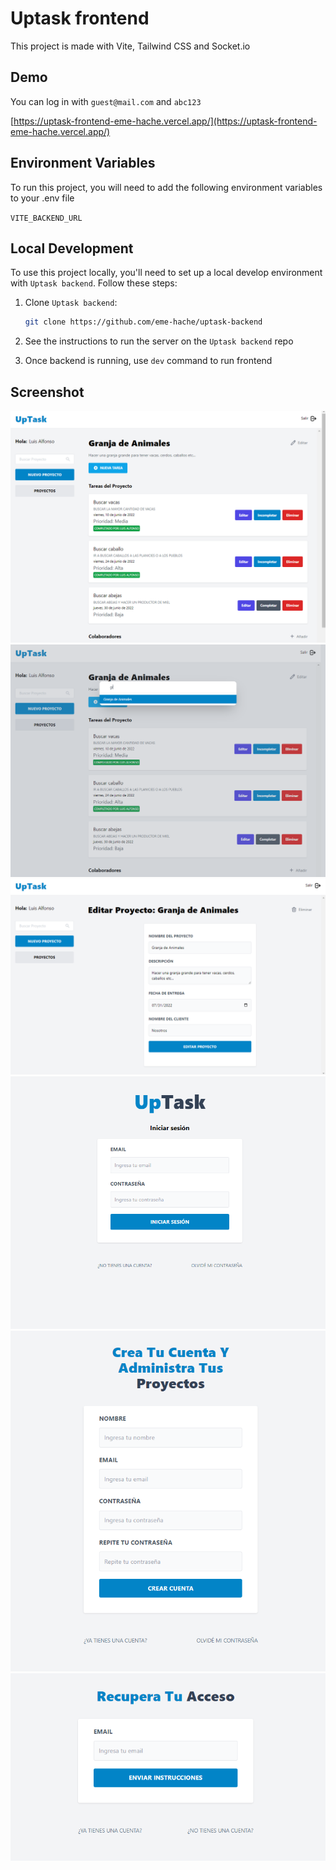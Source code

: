 # Uptask frontend

This project is made with Vite, Tailwind CSS and Socket.io

## Demo

You can log in with `guest@mail.com` and `abc123`

[https://uptask-frontend-eme-hache.vercel.app/](https://uptask-frontend-eme-hache.vercel.app/)

## Environment Variables

To run this project, you will need to add the following environment variables to your .env file

`VITE_BACKEND_URL`

## Local Development

To use this project locally, you'll need to set up a local develop environment with `Uptask backend`. Follow these steps:

1. Clone `Uptask backend`:

   ```bash
   git clone https://github.com/eme-hache/uptask-backend
   ```
2. See the instructions to run the server on the `Uptask backend` repo
3. Once backend is running, use `dev` command to run frontend

## Screenshot

<div align="center">
  
  ![Uptask Frontend](src/public/screenshots/screenshot-1.png)
  ![Uptask Frontend](src/public/screenshots/screenshot-2.png)
  ![Uptask Frontend](src/public/screenshots/screenshot-3.png)
  ![Uptask Frontend](src/public/screenshots/screenshot-4.png)
  ![Uptask Frontend](src/public/screenshots/screenshot-5.png)
  ![Uptask Frontend](src/public/screenshots/screenshot-6.png)
  
</div>
